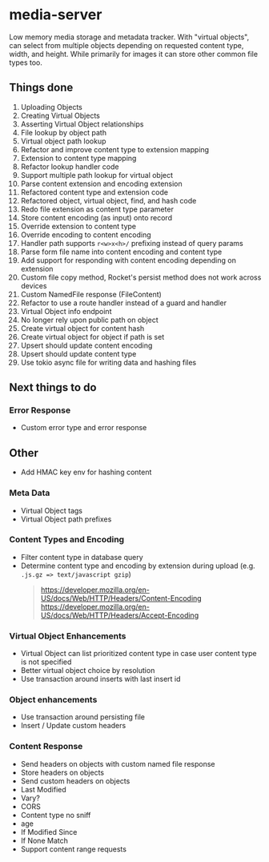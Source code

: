# media-server
Low memory media storage and metadata tracker.
With "virtual objects", can select from multiple objects depending on requested content type, width, and height.
While primarily for images it can store other common file types too.

## Things done

1. Uploading Objects
2. Creating Virtual Objects
3. Asserting Virtual Object relationships
4. File lookup by object path
5. Virtual object path lookup
6. Refactor and improve content type to extension mapping
7. Extension to content type mapping
8. Refactor lookup handler code
9. Support multiple path lookup for virtual object
10. Parse content extension and encoding extension
11. Refactored content type and extension code
12. Refactored object, virtual object, find, and hash code
13. Redo file extension as content type parameter
14. Store content encoding (as input) onto record
15. Override extension to content type
16. Override encoding to content encoding
17. Handler path supports `r<w>x<h>/` prefixing instead of query params
18. Parse form file name into content encoding and content type
19. Add support for responding with content encoding depending on extension
20. Custom file copy method, Rocket's persist method does not work across devices
21. Custom NamedFile response (FileContent)
22. Refactor to use a route handler instead of a guard and handler
23. Virtual Object info endpoint
24. No longer rely upon public path on object
24. Create virtual object for content hash
25. Create virtual object for object if path is set
26. Upsert should update content encoding
27. Upsert should update content type
28. Use tokio async file for writing data and hashing files

## Next things to do

### Error Response
* Custom error type and error response

## Other
* Add HMAC key env for hashing content

### Meta Data
* Virtual Object tags
* Virtual Object path prefixes

### Content Types and Encoding
* Filter content type in database query
* Determine content type and encoding by extension during upload (e.g. `.js.gz => text/javascript gzip`)
    > https://developer.mozilla.org/en-US/docs/Web/HTTP/Headers/Content-Encoding
    > https://developer.mozilla.org/en-US/docs/Web/HTTP/Headers/Accept-Encoding

### Virtual Object Enhancements
* Virtual Object can list prioritized content type in case user content type is not specified
* Better virtual object choice by resolution
* Use transaction around inserts with last insert id

### Object enhancements
* Use transaction around persisting file
* Insert / Update custom headers

### Content Response
* Send headers on objects with custom named file response
* Store headers on objects
* Send custom headers on objects
* Last Modified
* Vary?
* CORS
* Content type no sniff
* age
* If Modified Since
* If None Match
* Support content range requests
